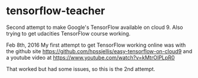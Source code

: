 # tensorflow-teacher
Second attempt to make Google's TensorFlow available on cloud 9. Also trying to get udacities TensorFlow course working.


Feb 8th, 2016
My first attempt to get TensorFlow working online was with the github site https://github.com/hpssjellis/easy-tensorflow-on-cloud9 and a youtube video at https://www.youtube.com/watch?v=kMtrOIPLpR0

That worked but had some issues, so this is the 2nd attempt.


